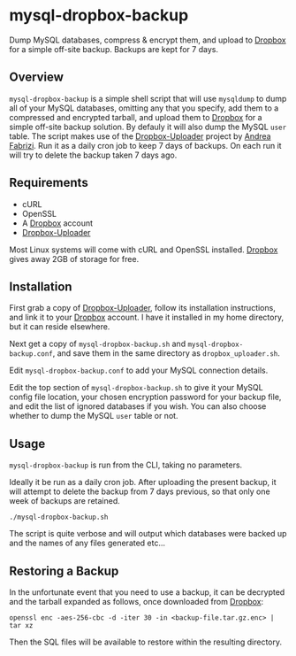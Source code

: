 # mysql-dropbox-backup

Dump MySQL databases, compress & encrypt them, and upload to [Dropbox] for a simple off-site backup. Backups are kept for 7 days.

## Overview

`mysql-dropbox-backup` is a simple shell script that will use `mysqldump` to dump all of your MySQL databases, omitting any that you specify, add them to a compressed and encrypted tarball, and upload them to [Dropbox] for a simple off-site backup solution. By defauly it will also dump the MySQL `user` table. The script makes use of the [Dropbox-Uploader] project by [Andrea Fabrizi]. Run it as a daily cron job to keep 7 days of backups. On each run it will try to delete the backup taken 7 days ago.

## Requirements

* cURL
* OpenSSL
* A [Dropbox] account
* [Dropbox-Uploader]

Most Linux systems will come with cURL and OpenSSL installed. [Dropbox] gives away 2GB of storage for free.

## Installation

First grab a copy of [Dropbox-Uploader], follow its installation instructions, and link it to your [Dropbox] account. I have it installed in my home directory, but it can reside elsewhere.

Next get a copy of `mysql-dropbox-backup.sh` and `mysql-dropbox-backup.conf`, and save them in the same directory as `dropbox_uploader.sh`.

Edit `mysql-dropbox-backup.conf` to add your MySQL connection details.

Edit the top section of `mysql-dropbox-backup.sh` to give it your MySQL config file location, your chosen encryption password for your backup file, and edit the list of ignored databases if you wish. You can also choose whether to dump the MySQL `user` table or not.

## Usage

`mysql-dropbox-backup` is run from the CLI, taking no parameters.

Ideally it be run as a daily cron job. After uploading the present backup, it will attempt to delete the backup from 7 days previous, so that only one week of backups are retained.

```
./mysql-dropbox-backup.sh
```

The script is quite verbose and will output which databases were backed up and the names of any files generated etc...

## Restoring a Backup

In the unfortunate event that you need to use a backup, it can be decrypted and the tarball expanded as follows, once downloaded from [Dropbox]:

```
openssl enc -aes-256-cbc -d -iter 30 -in <backup-file.tar.gz.enc> | tar xz
```

Then the SQL files will be available to restore within the resulting directory.

   [Dropbox]: <https://www.dropbox.com>
   [Dropbox-Uploader]: <https://github.com/andreafabrizi/Dropbox-Uploader>
   [Andrea Fabrizi]: <https://github.com/andreafabrizi>